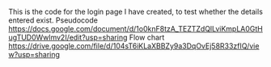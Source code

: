 This is the code for the login page I have created, to test whether the details entered exist.
Pseudocode https://docs.google.com/document/d/1o0knF8tzA_TEZTZdQlLviKmpLA0GtHugTUD0Wwlmv2I/edit?usp=sharing
Flow chart https://drive.google.com/file/d/104sT6iKLaXBBZy9a3DqOvEj58R33zfIQ/view?usp=sharing
